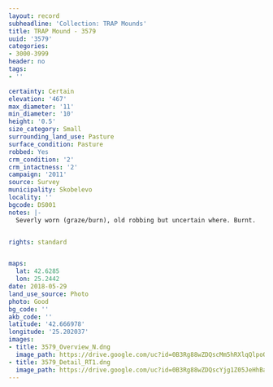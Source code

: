 ```yaml
---
layout: record
subheadline: 'Collection: TRAP Mounds'
title: TRAP Mound - 3579
uuid: '3579'
categories:
- 3000-3999
header: no
tags:
- ''

certainty: Certain
elevation: '467'
max_diameter: '11'
min_diameter: '10'
height: '0.5'
size_category: Small
surrounding_land_use: Pasture
surface_condition: Pasture
robbed: Yes
crm_condition: '2'
crm_intactness: '2'
campaign: '2011'
source: Survey
municipality: Skobelevo
locality: ''
bgcode: DS001
notes: |-
  Severly worn (graze/burn), old robbing but uncertain where. Burnt.


rights: standard


maps:
  lat: 42.6285
  lon: 25.2442
date: 2018-05-29
land_use_source: Photo
photo: Good
bg_code: ''
akb_code: ''
latitude: '42.666978'
longitude: '25.202037'
images:
- title: 3579_Overview_N.dng
  image_path: https://drive.google.com/uc?id=0B3Rg88wZDQscMm5hRXlqQlpoQzA
- title: 3579_Detail_RT1.dng
  image_path: https://drive.google.com/uc?id=0B3Rg88wZDQscYjg1Z05JeHhBanc
---
```

